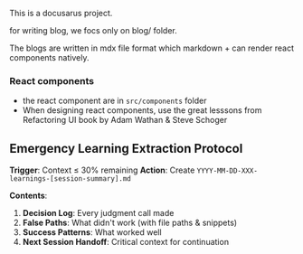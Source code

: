 This is a docusarus project. 

for writing blog, we focs only on blog/ folder. 

The blogs are written in mdx file format which markdown + can render react components natively. 


### React components 

- the react component are in `src/components` folder
- When designing react components, use the great lesssons from Refactoring UI book by Adam Wathan & Steve Schoger


## Emergency Learning Extraction Protocol

**Trigger**: Context ≤ 30% remaining
**Action**: Create `YYYY-MM-DD-XXX-learnings-[session-summary].md`

**Contents**:
1. **Decision Log**: Every judgment call made
2. **False Paths**: What didn't work (with file paths & snippets)
3. **Success Patterns**: What worked well
4. **Next Session Handoff**: Critical context for continuation